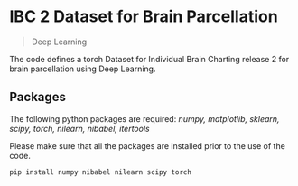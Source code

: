 # IBC 2 Dataset for Brain Parcellation
> Deep Learning

The code defines a torch Dataset for Individual Brain Charting release 2 for brain parcellation using Deep Learning.


## Packages

The following python packages are required: _numpy, matplotlib, sklearn, scipy, torch, nilearn, nibabel, itertools_

Please make sure that all the packages are installed prior to the use of the code.

```sh
pip install numpy nibabel nilearn scipy torch
```